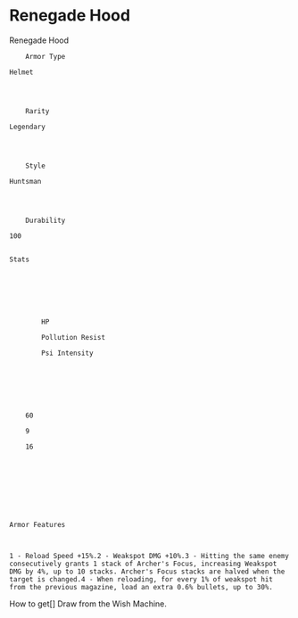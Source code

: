 # Renegade Hood

Renegade Hood


	
		
		
	
	



	
		Armor Type
	
	Helmet



	
		Rarity
	
	Legendary



	
		Style
	
	Huntsman



	
		Durability
	
	100


	Stats

	
	
	
	
		
		
			HP
		
			Pollution Resist
		
			Psi Intensity
		
		
	
	
	
	
	
		60
	
		9
	
		16
	
	
	






	Armor Features


	
	1 - Reload Speed +15%.2 - Weakspot DMG +10%.3 - Hitting the same enemy consecutively grants 1 stack of Archer's Focus, increasing Weakspot DMG by 4%, up to 10 stacks. Archer's Focus stacks are halved when the target is changed.4 - When reloading, for every 1% of weakspot hit from the previous magazine, load an extra 0.6% bullets, up to 30%.







How to get[]
Draw from the Wish Machine.
